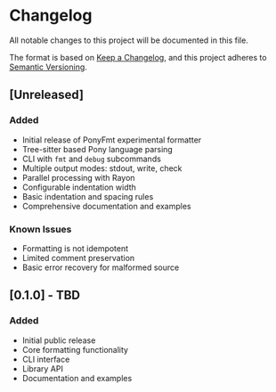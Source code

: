# Changelog

All notable changes to this project will be documented in this file.

The format is based on [Keep a Changelog](https://keepachangelog.com/en/1.0.0/),
and this project adheres to [Semantic Versioning](https://semver.org/spec/v2.0.0.html).

## [Unreleased]

### Added

- Initial release of PonyFmt experimental formatter
- Tree-sitter based Pony language parsing
- CLI with `fmt` and `debug` subcommands
- Multiple output modes: stdout, write, check
- Parallel processing with Rayon
- Configurable indentation width
- Basic indentation and spacing rules
- Comprehensive documentation and examples

### Known Issues

- Formatting is not idempotent
- Limited comment preservation
- Basic error recovery for malformed source

## [0.1.0] - TBD

### Added

- Initial public release
- Core formatting functionality
- CLI interface
- Library API
- Documentation and examples
